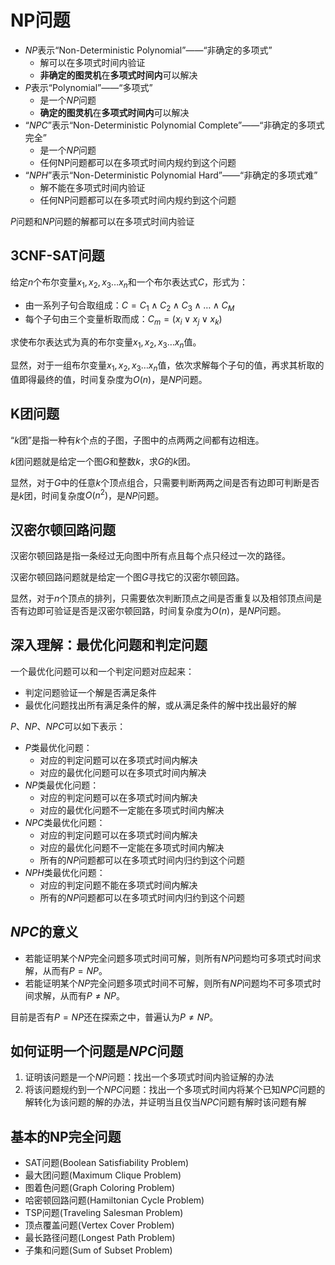 # NP问题

* $NP$表示“Non-Deterministic Polynomial”——“非确定的多项式”
  * 解可以在多项式时间内验证
  * **非确定的图灵机**在**多项式时间内**可以解决
* $P$表示“Polynomial”——“多项式”
  * 是一个$NP$问题
  * **确定的图灵机**在**多项式时间内**可以解决
* “$NPC$”表示“Non-Deterministic Polynomial Complete”——“非确定的多项式完全”
  * 是一个$NP$问题
  * 任何NP问题都可以在多项式时间内规约到这个问题
* “$NPH$”表示“Non-Deterministic Polynomial Hard”——“非确定的多项式难”
  * 解不能在多项式时间内验证
  * 任何NP问题都可以在多项式时间内规约到这个问题

$P$问题和$NP$问题的解都可以在多项式时间内验证

## 3CNF-SAT问题

给定$n$个布尔变量$x_1,x_2,x_3\dots x_n$和一个布尔表达式$C$，形式为：
* 由一系列子句合取组成：$C=C_1\wedge C_2\wedge C_3\wedge\dots\wedge C_M$
* 每个子句由三个变量析取而成：$C_m=(x_i\vee x_j\vee x_k)$

求使布尔表达式为真的布尔变量$x_1,x_2,x_3\dots x_n$值。

显然，对于一组布尔变量$x_1,x_2,x_3\dots x_n$值，依次求解每个子句的值，再求其析取的值即得最终的值，时间复杂度为$O(n)$，是$NP$问题。

## K团问题

“$k$团”是指一种有$k$个点的子图，子图中的点两两之间都有边相连。

$k$团问题就是给定一个图$G$和整数$k$，求$G$的$k$团。

显然，对于$G$中的任意$k$个顶点组合，只需要判断两两之间是否有边即可判断是否是$k$团，时间复杂度$O(n^2)$，是$NP$问题。

## 汉密尔顿回路问题

汉密尔顿回路是指一条经过无向图中所有点且每个点只经过一次的路径。

汉密尔顿回路问题就是给定一个图$G$寻找它的汉密尔顿回路。

显然，对于$n$个顶点的排列，只需要依次判断顶点之间是否重复以及相邻顶点间是否有边即可验证是否是汉密尔顿回路，时间复杂度为$O(n)$，是$NP$问题。

## 深入理解：最优化问题和判定问题

一个最优化问题可以和一个判定问题对应起来：
* 判定问题验证一个解是否满足条件
* 最优化问题找出所有满足条件的解，或从满足条件的解中找出最好的解

$P$、$NP$、$NPC$可以如下表示：
* $P$类最优化问题：
  * 对应的判定问题可以在多项式时间内解决
  * 对应的最优化问题可以在多项式时间内解决
* $NP$类最优化问题：
  * 对应的判定问题可以在多项式时间内解决
  * 对应的最优化问题不一定能在多项式时间内解决
* $NPC$类最优化问题：
  * 对应的判定问题可以在多项式时间内解决
  * 对应的最优化问题不一定能在多项式时间内解决
  * 所有的$NP$问题都可以在多项式时间内归约到这个问题
* $NPH$类最优化问题：
  * 对应的判定问题不能在多项式时间内解决
  * 所有的$NP$问题都可以在多项式时间内归约到这个问题

## $NPC$的意义

* 若能证明某个$NP$完全问题多项式时间可解，则所有$NP$问题均可多项式时间求解，从而有$P=NP$。
* 若能证明某个$NP$完全问题多项式时间不可解，则所有$NP$问题均不可多项式时间求解，从而有$P\not=NP$。

目前是否有$P=NP$还在探索之中，普遍认为$P\not=NP$。

## 如何证明一个问题是$NPC$问题

1. 证明该问题是一个$NP$问题：找出一个多项式时间内验证解的办法
2. 将该问题规约到一个$NPC$问题：找出一个多项式时间内将某个已知$NPC$问题的解转化为该问题的解的办法，并证明当且仅当$NPC$问题有解时该问题有解

## 基本的NP完全问题

- SAT问题(Boolean Satisfiability Problem)
- 最大团问题(Maximum Clique Problem)
- 图着色问题(Graph Coloring Problem)
- 哈密顿回路问题(Hamiltonian Cycle Problem)
- TSP问题(Traveling Salesman Problem)
- 顶点覆盖问题(Vertex Cover Problem)
- 最长路径问题(Longest Path Problem)
- 子集和问题(Sum of Subset Problem)